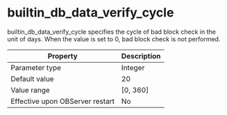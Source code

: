 builtin_db_data_verify_cycle 
=================================================

builtin_db_data_verify_cycle specifies the cycle of bad block check in the unit of days. When the value is set to 0, bad block check is not performed. 


|          **Property**           | **Description** |
|---------------------------------|-----------------|
| Parameter type                  | Integer         |
| Default value                   | 20              |
| Value range                     | \[0, 360\]      |
| Effective upon OBServer restart | No              |



